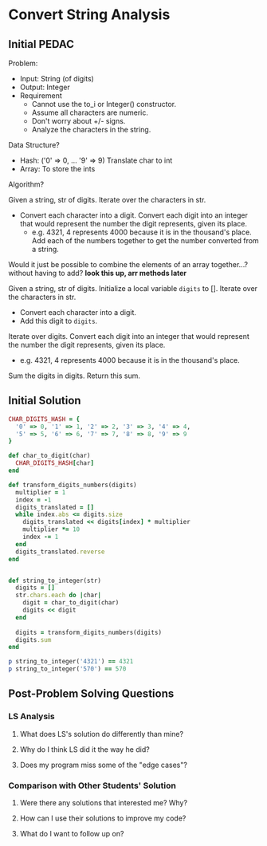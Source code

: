# Convert String Analysis 

## Initial PEDAC 

Problem: 
- Input: String (of digits) 
- Output: Integer 
- Requirement 
  - Cannot use the to_i or Integer() constructor. 
  - Assume all characters are numeric. 
  - Don't worry about +/- signs. 
  - Analyze the characters in the string. 

Data Structure? 
- Hash: ('0' => 0, ... '9' => 9) Translate char to int 
- Array: To store the ints

Algorithm? 

Given a string, str of digits. 
Iterate over the characters in str. 
- Convert each character into a digit. 
Convert each digit into an integer that would represent the number the digit represents, given its place. 
  - e.g. 4321, 4 represents 4000 because it is in the thousand's place. 
Add each of the numbers together to get the number converted from a string. 

Would it just be possible to combine the elements of an array together...? without having to add? 
**look this up, arr methods later** 

Given a string, str of digits. 
Initialize a local variable `digits` to []. 
Iterate over the characters in str. 
- Convert each character into a digit. 
- Add this digit to `digits`. 

Iterate over digits. 
Convert each digit into an integer that would represent the number the digit represents, given its place. 
  - e.g. 4321, 4 represents 4000 because it is in the thousand's place. 

Sum the digits in digits. 
Return this sum. 

## Initial Solution 

```rb 
CHAR_DIGITS_HASH = {
  '0' => 0, '1' => 1, '2' => 2, '3' => 3, '4' => 4, 
  '5' => 5, '6' => 6, '7' => 7, '8' => 8, '9' => 9
}

def char_to_digit(char) 
  CHAR_DIGITS_HASH[char]
end 

def transform_digits_numbers(digits) 
  multiplier = 1 
  index = -1 
  digits_translated = []
  while index.abs <= digits.size 
    digits_translated << digits[index] * multiplier
    multiplier *= 10 
    index -= 1
  end 
  digits_translated.reverse
end 


def string_to_integer(str) 
  digits = [] 
  str.chars.each do |char| 
    digit = char_to_digit(char) 
    digits << digit 
  end 
  
  digits = transform_digits_numbers(digits) 
  digits.sum 
end 

p string_to_integer('4321') == 4321
p string_to_integer('570') == 570
```

## Post-Problem Solving Questions 

### LS Analysis 

1. What does LS's solution do differently than mine? 

2. Why do I think LS did it the way he did? 

3. Does my program miss some of the "edge cases"?

### Comparison with Other Students' Solution 

1. Were there any solutions that interested me? Why? 

2. How can I use their solutions to improve my code? 

3. What do I want to follow up on? 

